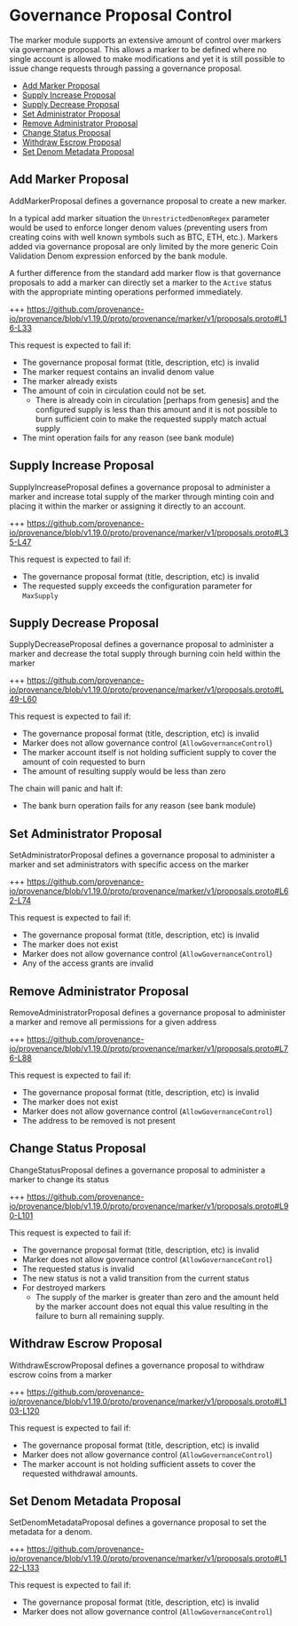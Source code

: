 # Governance Proposal Control

The marker module supports an extensive amount of control over markers via governance proposal.  This allows a
marker to be defined where no single account is allowed to make modifications and yet it is still possible to
issue change requests through passing a governance proposal.

<!-- TOC 2 2 -->
  - [Add Marker Proposal](#add-marker-proposal)
  - [Supply Increase Proposal](#supply-increase-proposal)
  - [Supply Decrease Proposal](#supply-decrease-proposal)
  - [Set Administrator Proposal](#set-administrator-proposal)
  - [Remove Administrator Proposal](#remove-administrator-proposal)
  - [Change Status Proposal](#change-status-proposal)
  - [Withdraw Escrow Proposal](#withdraw-escrow-proposal)
  - [Set Denom Metadata Proposal](#set-denom-metadata-proposal)



## Add Marker Proposal

AddMarkerProposal defines a governance proposal to create a new marker.

In a typical add marker situation the `UnrestrictedDenomRegex` parameter would be used to enforce longer denom
values (preventing users from creating coins with well known symbols such as BTC, ETH, etc.).  Markers added
via governance proposal are only limited by the more generic Coin Validation Denom expression enforced by the
bank module.

A further difference from the standard add marker flow is that governance proposals to add a marker can directly
set a marker to the `Active` status with the appropriate minting operations performed immediately.

+++ https://github.com/provenance-io/provenance/blob/v1.19.0/proto/provenance/marker/v1/proposals.proto#L16-L33

This request is expected to fail if:
- The governance proposal format (title, description, etc) is invalid
- The marker request contains an invalid denom value
- The marker already exists
- The amount of coin in circulation could not be set.
  - There is already coin in circulation [perhaps from genesis] and the configured supply is less than this amount and
    it is not possible to burn sufficient coin to make the requested supply match actual supply
- The mint operation fails for any reason (see bank module)

## Supply Increase Proposal

SupplyIncreaseProposal defines a governance proposal to administer a marker and increase total supply of the marker
through minting coin and placing it within the marker or assigning it directly to an account.

+++ https://github.com/provenance-io/provenance/blob/v1.19.0/proto/provenance/marker/v1/proposals.proto#L35-L47

This request is expected to fail if:
- The governance proposal format (title, description, etc) is invalid
- The requested supply exceeds the configuration parameter for `MaxSupply`

## Supply Decrease Proposal

SupplyDecreaseProposal defines a governance proposal to administer a marker and decrease the total supply through
burning coin held within the marker

+++ https://github.com/provenance-io/provenance/blob/v1.19.0/proto/provenance/marker/v1/proposals.proto#L49-L60

This request is expected to fail if:
- The governance proposal format (title, description, etc) is invalid
- Marker does not allow governance control (`AllowGovernanceControl`)
- The marker account itself is not holding sufficient supply to cover the amount of coin requested to burn
- The amount of resulting supply would be less than zero

The chain will panic and halt if:
- The bank burn operation fails for any reason (see bank module)

## Set Administrator Proposal

SetAdministratorProposal defines a governance proposal to administer a marker and set administrators with specific
access on the marker

+++ https://github.com/provenance-io/provenance/blob/v1.19.0/proto/provenance/marker/v1/proposals.proto#L62-L74

This request is expected to fail if:
- The governance proposal format (title, description, etc) is invalid
- The marker does not exist
- Marker does not allow governance control (`AllowGovernanceControl`)
- Any of the access grants are invalid

## Remove Administrator Proposal

RemoveAdministratorProposal defines a governance proposal to administer a marker and remove all permissions for a
given address

+++ https://github.com/provenance-io/provenance/blob/v1.19.0/proto/provenance/marker/v1/proposals.proto#L76-L88

This request is expected to fail if:
- The governance proposal format (title, description, etc) is invalid
- The marker does not exist
- Marker does not allow governance control (`AllowGovernanceControl`)
- The address to be removed is not present

## Change Status Proposal

ChangeStatusProposal defines a governance proposal to administer a marker to change its status

+++ https://github.com/provenance-io/provenance/blob/v1.19.0/proto/provenance/marker/v1/proposals.proto#L90-L101

This request is expected to fail if:
- The governance proposal format (title, description, etc) is invalid
- Marker does not allow governance control (`AllowGovernanceControl`)
- The requested status is invalid
- The new status is not a valid transition from the current status
- For destroyed markers
  - The supply of the marker is greater than zero and the amount held by the marker account does not equal this value
    resulting in the failure to burn all remaining supply.

## Withdraw Escrow Proposal

WithdrawEscrowProposal defines a governance proposal to withdraw escrow coins from a marker

+++ https://github.com/provenance-io/provenance/blob/v1.19.0/proto/provenance/marker/v1/proposals.proto#L103-L120

This request is expected to fail if:
- The governance proposal format (title, description, etc) is invalid
- Marker does not allow governance control (`AllowGovernanceControl`)
- The marker account is not holding sufficient assets to cover the requested withdrawal amounts.

## Set Denom Metadata Proposal

SetDenomMetadataProposal defines a governance proposal to set the metadata for a denom.

+++ https://github.com/provenance-io/provenance/blob/v1.19.0/proto/provenance/marker/v1/proposals.proto#L122-L133

This request is expected to fail if:
- The governance proposal format (title, description, etc) is invalid
- Marker does not allow governance control (`AllowGovernanceControl`)
